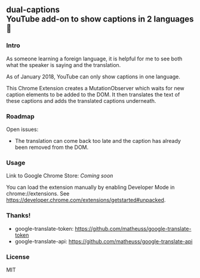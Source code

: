 ## dual-captions <br/> YouTube add-on to show captions in 2 languages 💬


### Intro

As someone learning a foreign language, it is helpful for me to see both what the speaker is saying and the translation. 

As of January 2018, YouTube can only show captions in one language. 

This Chrome Extension creates a MutationObserver which waits for new caption elements to be added to the DOM. It then translates the text of these captions and adds the translated captions underneath.

### Roadmap

Open issues:

- The translation can come back too late and the caption has already been removed from the DOM. 

### Usage

Link to Google Chrome Store: *Coming soon*

You can load the extension manually by enabling Developer Mode in chrome://extensions. See https://developer.chrome.com/extensions/getstarted#unpacked.

### Thanks!

* google-translate-token: https://github.com/matheuss/google-translate-token
* google-translate-api: https://github.com/matheuss/google-translate-api

### License

MIT
